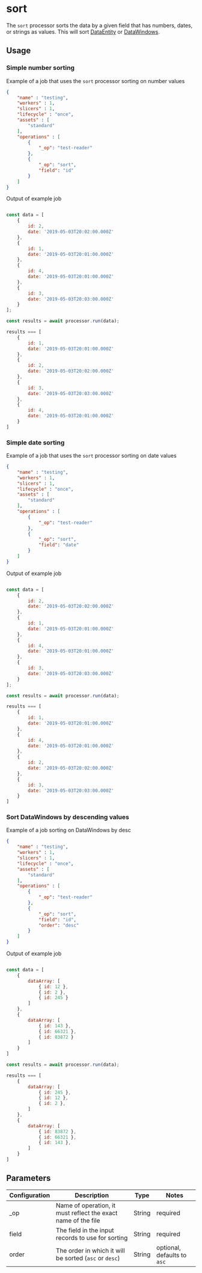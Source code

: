 # sort

The `sort` processor sorts the data by a given field that has numbers, dates, or strings as values. This will sort [DataEntity](https://terascope.github.io/teraslice/docs/packages/utils/api/classes/dataentity) or [DataWindows](../entity/data-window.md).

## Usage

### Simple number sorting

Example of a job that uses the `sort` processor sorting on number values

```json
{
    "name" : "testing",
    "workers" : 1,
    "slicers" : 1,
    "lifecycle" : "once",
    "assets" : [
        "standard"
    ],
    "operations" : [
        {
            "_op": "test-reader"
        },
        {
            "_op": "sort",
            "field": "id"
        }
    ]
}

```

Output of example job

```javascript

const data = [
    {
        id: 2,
        date: '2019-05-03T20:02:00.000Z'
    },
    {
        id: 1,
        date: '2019-05-03T20:01:00.000Z'
    },
    {
        id: 4,
        date: '2019-05-03T20:01:00.000Z'
    },
    {
        id: 3,
        date: '2019-05-03T20:03:00.000Z'
    }
];

const results = await processor.run(data);

results === [
    {
        id: 1,
        date: '2019-05-03T20:01:00.000Z'
    },
    {
        id: 2,
        date: '2019-05-03T20:02:00.000Z'
    },
    {
        id: 3,
        date: '2019-05-03T20:03:00.000Z'
    },
    {
        id: 4,
        date: '2019-05-03T20:01:00.000Z'
    }
]
```

### Simple date sorting

Example of a job that uses the `sort` processor sorting on date values

```json
{
    "name" : "testing",
    "workers" : 1,
    "slicers" : 1,
    "lifecycle" : "once",
    "assets" : [
        "standard"
    ],
    "operations" : [
        {
            "_op": "test-reader"
        },
        {
            "_op": "sort",
            "field": "date"
        }
    ]
}

```

Output of example job

```javascript

const data = [
    {
        id: 2,
        date: '2019-05-03T20:02:00.000Z'
    },
    {
        id: 1,
        date: '2019-05-03T20:01:00.000Z'
    },
    {
        id: 4,
        date: '2019-05-03T20:01:00.000Z'
    },
    {
        id: 3,
        date: '2019-05-03T20:03:00.000Z'
    }
];

const results = await processor.run(data);

results === [
    {
        id: 1,
        date: '2019-05-03T20:01:00.000Z'
    },
    {
        id: 4,
        date: '2019-05-03T20:01:00.000Z'
    },
    {
        id: 2,
        date: '2019-05-03T20:02:00.000Z'
    },
    {
        id: 3,
        date: '2019-05-03T20:03:00.000Z'
    }
]
```

### Sort DataWindows by descending values

Example of a job sorting on DataWindows by desc

```json
{
    "name" : "testing",
    "workers" : 1,
    "slicers" : 1,
    "lifecycle" : "once",
    "assets" : [
        "standard"
    ],
    "operations" : [
        {
            "_op": "test-reader"
        },
        {
            "_op": "sort",
            "field": "id",
            "order": "desc"
        }
    ]
}
```

Output of example job

```javascript

const data = [
    {
        dataArray: [
            { id: 12 },
            { id: 2 },
            { id: 245 }
        ]
    },
    {
        dataArray: [
            { id: 143 },
            { id: 66321 },
            { id: 83872 }
        ]
    }
]

const results = await processor.run(data);

results === [
    {
        dataArray: [
            { id: 245 },
            { id: 12 },
            { id: 2 },
        ]
    },
    {
        dataArray: [
            { id: 83872 },
            { id: 66321 },
            { id: 143 },
        ]
    }
]
```

## Parameters

| Configuration | Description | Type |  Notes |
| --------- | -------- | ------ | ------ |
| _op | Name of operation, it must reflect the exact name of the file | String | required |
| field | The field in the input records to use for sorting | String | required |
| order | The order in which it will be sorted (`asc` or `desc`) | String | optional, defaults to `asc` |

